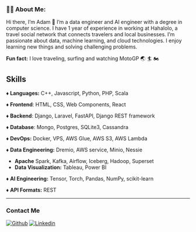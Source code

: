 ### :man_technologist: About Me:

Hi there, I’m Adam 👋
I’m a data engineer and AI engineer with a degree in computer science. I have 1 year of experience in working at Hahalolo, a travel social network that connects travelers and local businesses. I’m passionate about data, machine learning, and cloud technologies. I enjoy learning new things and solving challenging problems.

**Fun fact:** I love traveling, surfing and watching MotoGP 🌏 🏄 🏍️

## Skills

♦ **Languages:** C++, Javascript, Python, PHP, Scala

♦ **Frontend**: HTML, CSS, Web Components, React

♦ **Backend**: Django, Laravel, FastAPI, Django REST framework

♦ **Database**: Mongo, Postgres, SQLite3, Cassandra

♦ **DevOps:** Docker, VPS, AWS Glue, AWS S3, AWS Lambda

♦ **Data Engineering:** Dremio, AWS service, Minio, Nessie
- **Apache** Spark, Kafka, Airflow, Iceberg, Hadoop, Superset
- **Data Visualization:** Tableau, Power BI

♦ **AI Engineering:** Tensor, Torch, Pandas, NumPy, scikit-learn

♦ **API Formats:** REST

---

### Contact Me

[<img alt="Github" src="https://img.shields.io/badge/GitHub-%2312100E.svg?&style=for-the-badge&logo=Github&logoColor=white" />](https://github.com/duonggiakhanhb)
[<img alt="Linkedin" src="https://img.shields.io/badge/LinkedIn-0A66C2?&style=for-the-badge&logo=Linkedin&logoColor=white" />](https://www.linkedin.com/in/adam-nguyen-9294362a0)
